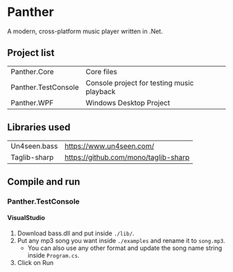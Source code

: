 # Panther
A modern, cross-platform music player written in .Net.

## Project list
| | |
|-|-|
| Panther.Core | Core files |
| Panther.TestConsole | Console project for testing music playback |
| Panther.WPF | Windows Desktop Project |

## Libraries used
| | |
|-|-|
| Un4seen.bass | https://www.un4seen.com/ |
| Taglib-sharp | https://github.com/mono/taglib-sharp |

## Compile and run

### Panther.TestConsole

#### VisualStudio
1.	Download bass.dll and put inside `./lib/`.
2.	Put any mp3 song you want inside `./examples` and rename it to `song.mp3`.
	*	You can also use any other format and update the song name string inside `Program.cs`.
3.	Click on Run
